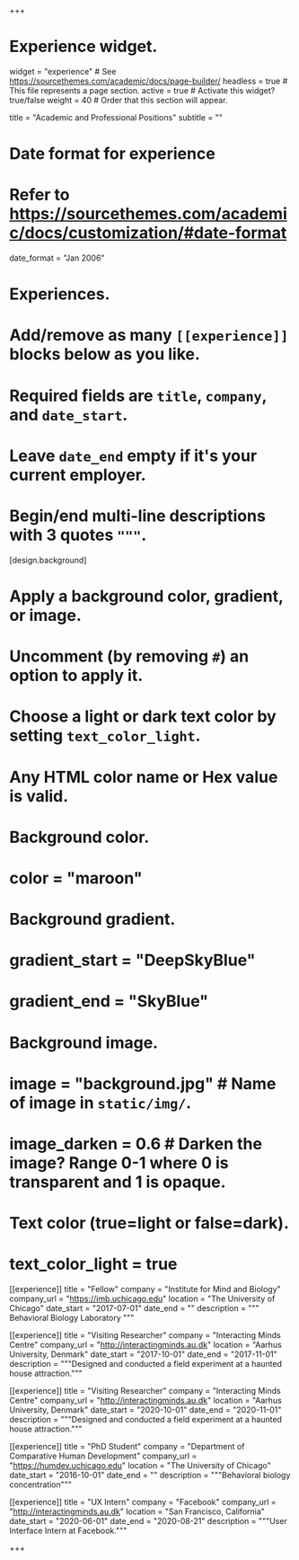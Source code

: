 +++
# Experience widget.
widget = "experience"  # See https://sourcethemes.com/academic/docs/page-builder/
headless = true  # This file represents a page section.
active = true  # Activate this widget? true/false
weight = 40  # Order that this section will appear.

title = "Academic and Professional Positions"
subtitle = ""

# Date format for experience
#   Refer to https://sourcethemes.com/academic/docs/customization/#date-format
date_format = "Jan 2006"


# Experiences.
#   Add/remove as many `[[experience]]` blocks below as you like.
#   Required fields are `title`, `company`, and `date_start`.
#   Leave `date_end` empty if it's your current employer.
#   Begin/end multi-line descriptions with 3 quotes `"""`.

[design.background]
  # Apply a background color, gradient, or image.
  #   Uncomment (by removing `#`) an option to apply it.
  #   Choose a light or dark text color by setting `text_color_light`.
  #   Any HTML color name or Hex value is valid.
  
  # Background color.
  # color = "maroon"
  
  # Background gradient.
  # gradient_start = "DeepSkyBlue"
  # gradient_end = "SkyBlue"
  
  # Background image.
  # image = "background.jpg"  # Name of image in `static/img/`.
  # image_darken = 0.6  # Darken the image? Range 0-1 where 0 is transparent and 1 is opaque.

  # Text color (true=light or false=dark).
  # text_color_light = true  

[[experience]]
  title = "Fellow"
  company = "Institute for Mind and Biology"
  company_url = "https://imb.uchicago.edu"
  location = "The University of Chicago"
  date_start = "2017-07-01"
  date_end = ""
  description = """ Behavioral Biology Laboratory """


[[experience]]
  title = "Visiting Researcher"
  company = "Interacting Minds Centre"
  company_url = "http://interactingminds.au.dk"
  location = "Aarhus University, Denmark"
  date_start = "2017-10-01"
  date_end = "2017-11-01"
  description = """Designed and conducted a field experiment at a haunted house attraction."""
  

[[experience]]
  title = "Visiting Researcher"
  company = "Interacting Minds Centre"
  company_url = "http://interactingminds.au.dk"
  location = "Aarhus University, Denmark"
  date_start = "2020-10-01"
  date_end = "2020-11-01"
  description = """Designed and conducted a field experiment at a haunted house attraction."""

  
[[experience]]
  title = "PhD Student"
  company = "Department of Comparative Human Development"
  company_url = "https://humdev.uchicago.edu"
  location = "The University of Chicago"
  date_start = "2016-10-01"
  date_end = ""
  description = """Behavioral biology concentration"""
  


[[experience]]
  title = "UX Intern"
  company = "Facebook"
  company_url = "http://interactingminds.au.dk"
  location = "San Francisco, California"
  date_start = "2020-06-01"
  date_end = "2020-08-21"
  description = """User Interface Intern at Facebook."""

+++

